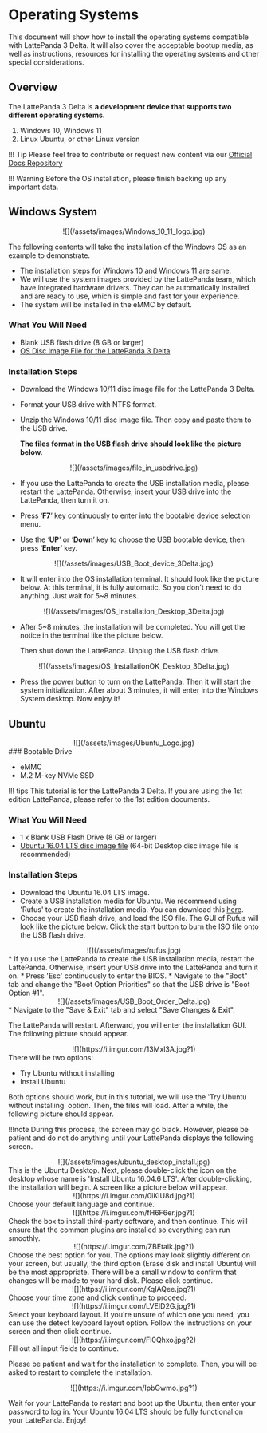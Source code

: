 # Operating Systems

This document will show how to install the operating systems compatible with LattePanda 3 Delta. It will also cover the acceptable bootup media, as well as instructions, resources for installing the operating systems and other special considerations.

## Overview

The LattePanda 3 Delta is **a development device that supports two different operating systems.**

1. Windows 10, Windows 11
2. Linux Ubuntu, or other Linux version

!!! Tip
    Please feel free to contribute or request new content via our [Official Docs Repository](https://github.com/LattePandaTeam/Docs)

!!! Warning
    Before the OS installation, please finish backing up any important data.



## Windows System

<center>![](/assets/images/Windows_10_11_logo.jpg)</center>

The following contents will take the installation of the Windows OS as an example to demonstrate. 

* The installation steps for Windows 10 and Windows 11 are same. 
* We will use the system images provided by the LattePanda team, which have integrated hardware drivers. They can be automatically installed and are ready to use,  which is simple and fast for your experience.
* The system will be installed in the eMMC by default.

### What You Will Need

* Blank USB flash drive (8 GB or larger)
* [OS Disc Image File for the LattePanda 3 Delta](https://www.dropbox.com/sh/8xxjl13xf4ocsvi/AAAOu-RaR_1SulZGJpq1InwVa?dl=0)

### Installation Steps

* Download the Windows 10/11 disc image file for the LattePanda 3 Delta.

* Format your USB drive with NTFS format.

* Unzip the  Windows 10/11 disc image file. Then copy and paste them to the USB drive. 

   **The files format in the USB flash drive should look like the picture below.**

<center>![](/assets/images/file_in_usbdrive.jpg)</center>

* If you use the LattePanda to create the USB installation media, please restart the LattePanda. Otherwise, insert your USB drive into the LattePanda, then turn it on. 

* Press ‘**F7**’ key continuously to enter into the bootable device selection menu. 

* Use the ‘**UP**’ or ‘**Down**’ key to choose the USB bootable device, then press ‘**Enter**’ key.
<center>![](/assets/images/USB_Boot_device_3Delta.jpg)</center>

* It will enter into the OS installation terminal. It should look like the picture below. At this terminal, it is fully automatic. So you don't need to do anything. Just wait for 5~8 minutes.

<center>![](/assets/images/OS_Installation_Desktop_3Delta.jpg)</center>

* After 5~8 minutes, the installation will be completed. You will get the notice in the terminal like the picture below. 

  Then shut down the LattePanda. Unplug the USB flash drive.

<center>![](/assets/images/OS_InstallationOK_Desktop_3Delta.jpg)</center>

* Press the power button to turn on the LattePanda. Then it will start the system initialization. After about 3 minutes, it will enter into the Windows System desktop.  Now enjoy it!





## Ubuntu

<center>![](/assets/images/Ubuntu_Logo.jpg)</center>
### Bootable Drive

* eMMC
* M.2 M-key NVMe SSD 

!!! tips 
    This tutorial is for the LattePanda 3 Delta. If you are using the 1st edition LattePanda, please refer to the 1st edition documents.

### What You Will Need

* 1 x Blank USB Flash Drive (8 GB or larger)
* [Ubuntu 16.04 LTS disc image file](http://releases.ubuntu.com/releases/16.04/) (64-bit Desktop disc image file is recommended)

### Installation Steps

* Download the Ubuntu 16.04 LTS image.
* Create a USB installation media for Ubuntu. We recommend using 'Rufus' to create the installation media. You can download this [here](https://rufus.akeo.ie/).  
* Choose your USB flash drive, and load the ISO file. The GUI of Rufus will look like the picture below. Click the start button to burn the ISO file onto the USB flash drive.
<center>![](/assets/images/rufus.jpg)</center>
* If you use the LattePanda to create the USB installation media, restart the LattePanda. Otherwise, insert your USB drive into the LattePanda and turn it on. 
* Press 'Esc' continuously to enter the BIOS. 
* Navigate to the "Boot" tab and change the "Boot Option Priorities" so that the USB drive is "Boot Option #1".
<center>![](/assets/images/USB_Boot_Order_Delta.jpg)</center>
* Navigate to the "Save & Exit" tab and select "Save Changes & Exit".

The LattePanda will restart. Afterward, you will enter the installation GUI. The following picture should appear.

<center>![](https://i.imgur.com/13Mxl3A.jpg?1)</center>
There will be two options:

- Try Ubuntu without installing
- Install Ubuntu

Both options should work, but in this tutorial, we will use the 'Try Ubuntu without installing' option. Then, the files will load. After a while, the following picture should appear. 

!!!note
    During this process, the screen may go black. However, please be patient and do not do anything until your LattePanda displays the following screen.

<center>![](/assets/images/ubuntu_desktop_install.jpg)</center>
This is the Ubuntu Desktop. Next, please double-click the icon on the desktop whose name is 'Install Ubuntu 16.04.6 LTS'. After double-clicking, the installation will begin. A screen like a picture below will appear.

<center>![](https://i.imgur.com/0iKIU8d.jpg?1)</center>
Choose your default language and continue. 

<center>![](https://i.imgur.com/fH6F6er.jpg?1)</center>
Check the box to install third-party software, and then continue. This will ensure that the common plugins are installed so everything can run smoothly. 

<center>![](https://i.imgur.com/ZBEtaik.jpg?1)</center>
Choose the best option for you. The options may look slightly different on your screen, but usually, the third option (Erase disk and install Ubuntu) will be the most appropriate. There will be a small window to confirm that changes will be made to your hard disk. Please click continue.

<center>![](https://i.imgur.com/KqIAQee.jpg?1)</center>
Choose your time zone and click continue to proceed.

<center>![](https://i.imgur.com/LVEID2G.jpg?1)</center>
Select your keyboard layout. If you're unsure of which one you need, you can use the detect keyboard layout option. Follow the instructions on your screen and then click continue.

<center>![](https://i.imgur.com/Fl0Qhxo.jpg?2)</center>
Fill out all input fields to continue. 

Please be patient and wait for the installation to complete. Then, you will be asked to restart to complete the installation.

<center>![](https://i.imgur.com/IpbGwmo.jpg?1)</center>

Wait for your LattePanda to restart and boot up the Ubuntu, then enter your password to log in. Your Ubuntu 16.04 LTS should be fully functional on your LattePanda. Enjoy!
